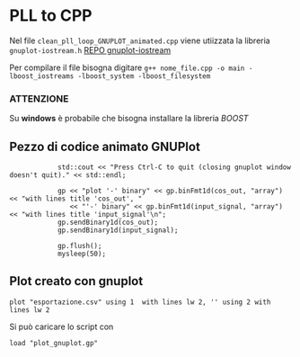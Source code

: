 

# PLL to CPP
Nel file `clean_pll_loop_GNUPLOT_animated.cpp` viene utiizzata la libreria `gnuplot-iostream.h` [REPO gnuplot-iostream](https://github.com/dstahlke/gnuplot-iostream)

Per compilare il file bisogna digitare `g++ nome_file.cpp -o main -lboost_iostreams -lboost_system -lboost_filesystem`

### ATTENZIONE
Su **windows** è probabile che bisogna installare la libreria *BOOST*

##  Pezzo di codice animato GNUPlot
```            // PROVA ANIMAZIONE CON GNUPLOT
            std::cout << "Press Ctrl-C to quit (closing gnuplot window doesn't quit)." << std::endl;

            gp << "plot '-' binary" << gp.binFmt1d(cos_out, "array") << "with lines title 'cos_out', "
               << "'-' binary" << gp.binFmt1d(input_signal, "array") << "with lines title 'input_signal'\n";
            gp.sendBinary1d(cos_out);
            gp.sendBinary1d(input_signal);

            gp.flush();
            mysleep(50);
```

## Plot creato con gnuplot
```set datafile separator ','
plot "esportazione.csv" using 1  with lines lw 2, '' using 2 with lines lw 2
```

Si può caricare lo script con 
```
load "plot_gnuplot.gp"
```
